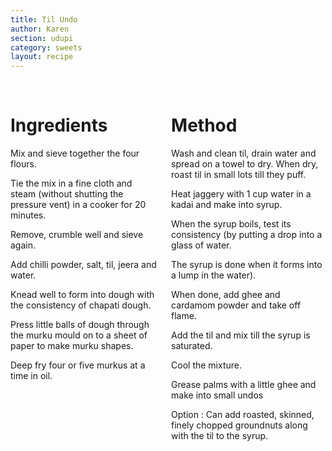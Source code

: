 ```yaml
---
title: Til Undo
author: Karen
section: udupi
category: sweets
layout: recipe
---
```





<br>
<div class='columns'> <div class='column is-one-third p-3' markdown='1'>

# Ingredients


Mix and sieve together the four flours.

Tie the mix in a fine cloth and steam (without shutting the pressure vent) in a cooker for 20 minutes.

Remove, crumble well and sieve again.

Add chilli powder, salt, til, jeera and water.

Knead well to form into dough with the consistency of chapati dough.

Press little balls of dough through the murku mould on to a sheet of paper to make murku shapes. 

Deep fry four or five murkus at a time in oil.





</div> <div class='column is-two-thirds p-3' markdown='1'>

# Method

Wash and clean til, drain water and spread on a towel to dry. When dry, roast til in small lots till they puff.

Heat jaggery with 1 cup water in a kadai and make into syrup. 

When the syrup boils, test its consistency (by putting a drop into a glass of water. 

The syrup is done when it forms into a lump in the water).

When done, add ghee and cardamom powder and take off flame.

Add the til and mix till the syrup is saturated.

Cool the mixture.

Grease palms with a little ghee and make into small undos

Option : Can add roasted, skinned, finely chopped groundnuts along with the til to the syrup.

</div> </div>